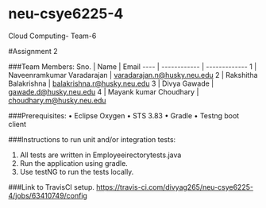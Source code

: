 # neu-csye6225-4
Cloud Computing- Team-6

#Assignment 2

###Team Members:
Sno. | Name | Email
---- | ------------ | -------------
1 | Naveenramkumar Varadarajan | varadarajan.n@husky.neu.edu
2 | Rakshitha Balakrishna | balakrishna.r@husky.neu.edu
3 | Divya Gawade | gawade.d@husky.neu.edu
4 | Mayank kumar Choudhary | choudhary.m@husky.neu.edu

###Prerequisites:
•	Eclipse Oxygen
•	STS 3.83
•	Gradle
•	Testng boot client

###Instructions to run unit and/or integration tests:
1.	All tests are written in Employeeirectorytests.java
2.	Run the application using gradle.
3.	Use testNG to run the tests locally.

###Link to TravisCI setup.
https://travis-ci.com/divyag265/neu-csye6225-4/jobs/63410749/config



